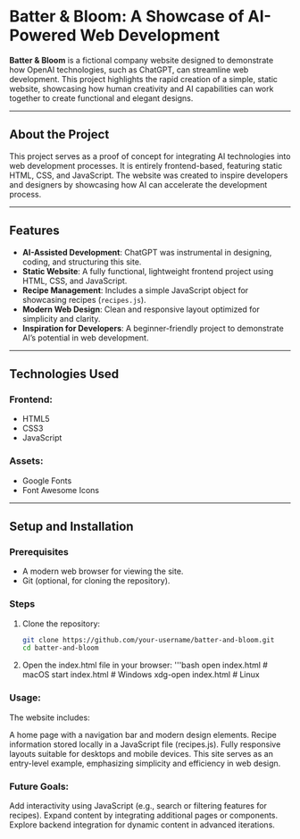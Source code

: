 # **Batter & Bloom: A Showcase of AI-Powered Web Development**

**Batter & Bloom** is a fictional company website designed to demonstrate how OpenAI technologies, such as ChatGPT, can streamline web development. This project highlights the rapid creation of a simple, static website, showcasing how human creativity and AI capabilities can work together to create functional and elegant designs.

---

## **About the Project**

This project serves as a proof of concept for integrating AI technologies into web development processes. It is entirely frontend-based, featuring static HTML, CSS, and JavaScript. The website was created to inspire developers and designers by showcasing how AI can accelerate the development process.

---

## **Features**

- **AI-Assisted Development**: ChatGPT was instrumental in designing, coding, and structuring this site.
- **Static Website**: A fully functional, lightweight frontend project using HTML, CSS, and JavaScript.
- **Recipe Management**: Includes a simple JavaScript object for showcasing recipes (`recipes.js`).
- **Modern Web Design**: Clean and responsive layout optimized for simplicity and clarity.
- **Inspiration for Developers**: A beginner-friendly project to demonstrate AI’s potential in web development.

---

## **Technologies Used**

### **Frontend:**
- HTML5
- CSS3
- JavaScript

### **Assets:**
- Google Fonts
- Font Awesome Icons

---

## **Setup and Installation**

### **Prerequisites**
- A modern web browser for viewing the site.
- Git (optional, for cloning the repository).

### **Steps**

1. Clone the repository:
   ```bash
   git clone https://github.com/your-username/batter-and-bloom.git
   cd batter-and-bloom
2. Open the index.html file in your browser:
  '''bash
  open index.html   # macOS
  start index.html  # Windows
  xdg-open index.html  # Linux

### **Usage:**
The website includes:

A home page with a navigation bar and modern design elements.
Recipe information stored locally in a JavaScript file (recipes.js).
Fully responsive layouts suitable for desktops and mobile devices.
This site serves as an entry-level example, emphasizing simplicity and efficiency in web design.

### **Future Goals:**
Add interactivity using JavaScript (e.g., search or filtering features for recipes).
Expand content by integrating additional pages or components.
Explore backend integration for dynamic content in advanced iterations.
